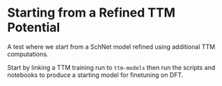 # Starting from a Refined TTM Potential

A test where we start from a SchNet model refined using additional TTM computations.

Start by linking a TTM training run to `ttm-models` then run the scripts and notebooks to produce a starting
model for finetuning on DFT.

